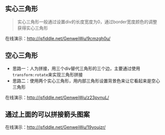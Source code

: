 

## 实心三角形

> 实心三角形一般通过设置div的长度宽度为0，通过border宽度颜色的调整获得实心三角形

在线演示：http://jsfiddle.net/GenweiWu/9cmzgh0u/

## 空心三角形

- 思路一：人为拼接，用三个div替代三角形的三个边，主要通过使用`transform:rotate`来实现三角形拼接
- 思路二：使用两个实心三角形，用内部三角形设置背景色来让它看起来是空心三角形

在线演示：http://jsfiddle.net/GenweiWu/z23pvnuL/

## 通过上面的可以拼接箭头图案

在线演示：http://jsfiddle.net/GenweiWu/19youjzr/
